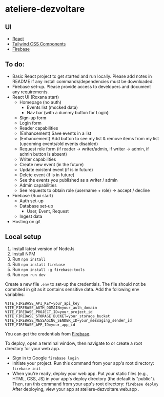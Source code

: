 # ateliere-dezvoltare

## UI
- [React](https://legacy.reactjs.org/)
- [Tailwind CSS Components](https://tailwindui.com/components)
- [Firebase](https://firebase.google.com/)

## To do:
- Basic React project to get started and run locally. Please add notes in README if any install commands/dependencies must be downloaded.
- Firebase set-up. Please provide access to developers and document any requirements.
- React UI (Roxana start)
  - Homepage (no auth)
    -  Events list (mocked data)
    -  Nav bar (with a dummy button for Login)
  - Sign-up form
  - Login form
  - Reader capabilities
  - (Enhancement) Save events in a list
  - (Enhancement) Add button to see my list & remove items from my list (upcoming events/old events disabled)
  - Request role form (if reader -> writer/admin, if writer -> admin, if admin button is absent)
  - Writer capabilities
  - Create new event (in the future)
  - Update existent event (if is in future)
  - Delete event (if is in future)
  - See the events you published as a writer / admin
  - Admin capabilities
  - See requests to obtain role (username + role) -> accept / decline
- Firebase (Ruxi start)
  - Auth set-up
  - Database set-up
    - User, Event, Request
  - Ingest data
- Hosting on git



## Local setup
1. Install latest version of NodeJs
2. Install NPM
3. Run `npm install`
4. Run `npm install firebase`
5. Run `npm install -g firebase-tools`
6. Run `npm run dev`

Create a new file `.env` to set-up the credentials. The file should not be commited in git as it contains sensitive data.
Add the following env variables:

```.env
VITE_FIREBASE_API_KEY=your_api_key
VITE_FIREBASE_AUTH_DOMAIN=your_auth_domain
VITE_FIREBASE_PROJECT_ID=your_project_id
VITE_FIREBASE_STORAGE_BUCKET=your_storage_bucket
VITE_FIREBASE_MESSAGING_SENDER_ID=your_messaging_sender_id
VITE_FIREBASE_APP_ID=your_app_id
```

You can get the credentials from [Firebase](https://console.firebase.google.com/project/ateliere-dezvoltare/settings/general/web:ZWM3MGMxMTktYWM5OS00NzhiLWFkZDEtNDUyNDllM2U5NDI3?nonce=1728229962026).

To deploy, open a terminal window, then navigate to or create a root directory for your web app.
- Sign in to Google `firebase login`
- Initiate your project. Run this command from your app's root directory: `firebase init`
- When you're ready, deploy your web app. Put your static files (e.g., HTML, CSS, JS) in your app's deploy directory (the default is "public"). Then, run this command from your app's root directory:
`firebase deploy` After deploying, view your app at ateliere-dezvoltare.web.app .